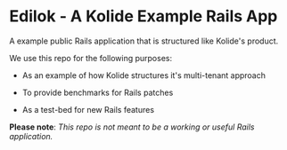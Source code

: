 # Edilok - A Kolide Example Rails App

A example public Rails application that is structured
like Kolide's product.

We use this repo for the following purposes:

* As an example of how Kolide structures it's multi-tenant approach

* To provide benchmarks for Rails patches

* As a test-bed for new Rails features

**Please note**: *This repo is not meant to be a working or useful Rails application.*
